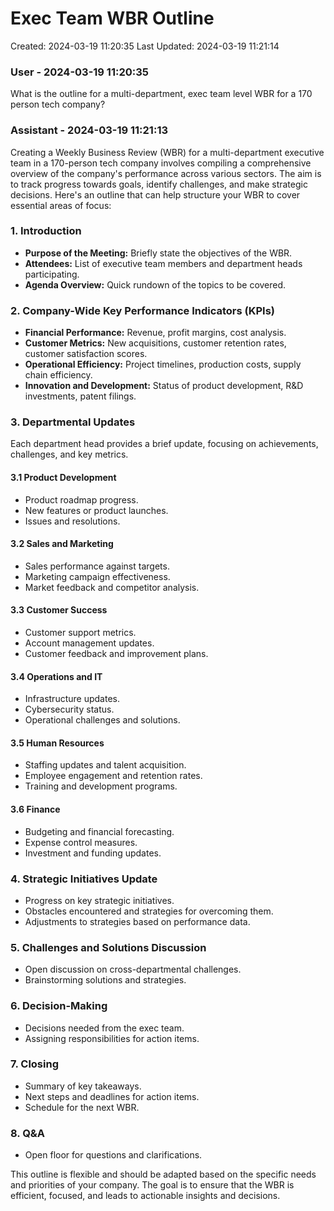 # Exec Team WBR Outline

Created: 2024-03-19 11:20:35
Last Updated: 2024-03-19 11:21:14

### User - 2024-03-19 11:20:35

What is the outline for a multi-department, exec team level WBR for a 170 person tech company? 

### Assistant - 2024-03-19 11:21:13

Creating a Weekly Business Review (WBR) for a multi-department executive team in a 170-person tech company involves compiling a comprehensive overview of the company's performance across various sectors. The aim is to track progress towards goals, identify challenges, and make strategic decisions. Here's an outline that can help structure your WBR to cover essential areas of focus:

### 1. Introduction
- **Purpose of the Meeting:** Briefly state the objectives of the WBR.
- **Attendees:** List of executive team members and department heads participating.
- **Agenda Overview:** Quick rundown of the topics to be covered.

### 2. Company-Wide Key Performance Indicators (KPIs)
- **Financial Performance:** Revenue, profit margins, cost analysis.
- **Customer Metrics:** New acquisitions, customer retention rates, customer satisfaction scores.
- **Operational Efficiency:** Project timelines, production costs, supply chain efficiency.
- **Innovation and Development:** Status of product development, R&D investments, patent filings.

### 3. Departmental Updates
Each department head provides a brief update, focusing on achievements, challenges, and key metrics.

#### 3.1 Product Development
- Product roadmap progress.
- New features or product launches.
- Issues and resolutions.

#### 3.2 Sales and Marketing
- Sales performance against targets.
- Marketing campaign effectiveness.
- Market feedback and competitor analysis.

#### 3.3 Customer Success
- Customer support metrics.
- Account management updates.
- Customer feedback and improvement plans.

#### 3.4 Operations and IT
- Infrastructure updates.
- Cybersecurity status.
- Operational challenges and solutions.

#### 3.5 Human Resources
- Staffing updates and talent acquisition.
- Employee engagement and retention rates.
- Training and development programs.

#### 3.6 Finance
- Budgeting and financial forecasting.
- Expense control measures.
- Investment and funding updates.

### 4. Strategic Initiatives Update
- Progress on key strategic initiatives.
- Obstacles encountered and strategies for overcoming them.
- Adjustments to strategies based on performance data.

### 5. Challenges and Solutions Discussion
- Open discussion on cross-departmental challenges.
- Brainstorming solutions and strategies.

### 6. Decision-Making
- Decisions needed from the exec team.
- Assigning responsibilities for action items.

### 7. Closing
- Summary of key takeaways.
- Next steps and deadlines for action items.
- Schedule for the next WBR.

### 8. Q&A
- Open floor for questions and clarifications.

This outline is flexible and should be adapted based on the specific needs and priorities of your company. The goal is to ensure that the WBR is efficient, focused, and leads to actionable insights and decisions.

